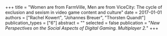 +++
title = "Women are from FarmVille, Men are from ViceCity: The cycle of exclusion and sexism in video game content and culture"
date = 2017-01-01
authors = ["Rachel Kowert", "Johannes Breuer", "Thorsten Quandt"]
publication_types = ["6"]
abstract = ""
selected = false
publication = "*New Perspectives on the Social Aspects of Digital Gaming. Multiplayer 2.*"
+++

